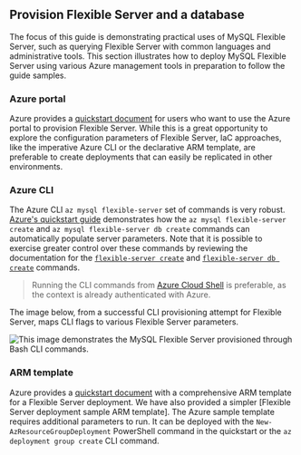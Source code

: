 ## Provision Flexible Server and a database

The focus of this guide is demonstrating practical uses of MySQL Flexible Server, such as querying Flexible Server with common languages and administrative tools. This section illustrates how to deploy MySQL Flexible Server using various Azure management tools in preparation to follow the guide samples.

### Azure portal

Azure provides a [quickstart document](https://docs.microsoft.com/azure/mysql/flexible-server/quickstart-create-server-portal) for users who want to use the Azure portal to provision Flexible Server. While this is a great opportunity to explore the configuration parameters of Flexible Server, IaC approaches, like the imperative Azure CLI or the declarative ARM template, are preferable to create deployments that can easily be replicated in other environments.

### Azure CLI

The Azure CLI `az mysql flexible-server` set of commands is very robust. [Azure's quickstart guide](https://docs.microsoft.com/azure/mysql/flexible-server/quickstart-create-server-cli) demonstrates how the `az mysql flexible-server create` and `az mysql flexible-server db create` commands can automatically populate server parameters. Note that it is possible to exercise greater control over these commands by reviewing the documentation for the [`flexible-server create`](https://docs.microsoft.com/cli/azure/mysql/flexible-server?view=azure-cli-latest#az_mysql_flexible_server_create) and [`flexible-server db create`](https://docs.microsoft.com/cli/azure/mysql/flexible-server/db?view=azure-cli-latest#az_mysql_flexible_server_db_create) commands.

> Running the CLI commands from [Azure Cloud Shell](shell.azure.com) is preferable, as the context is already authenticated with Azure.

The image below, from a successful CLI provisioning attempt for Flexible Server, maps CLI flags to various Flexible Server parameters.

![This image demonstrates the MySQL Flexible Server provisioned through Bash CLI commands.](./media/mysql-flex-params.png "CLI provisioning")

### ARM template

Azure provides a [quickstart document](https://docs.microsoft.com/azure/mysql/flexible-server/quickstart-create-arm-template#review-the-template) with a comprehensive ARM template for a Flexible Server deployment. We have also provided a simpler [Flexible Server deployment sample ARM template]. The Azure sample template requires additional parameters to run. It can be deployed with the `New-AzResourceGroupDeployment` PowerShell command in the quickstart or the `az deployment group create` CLI command.
